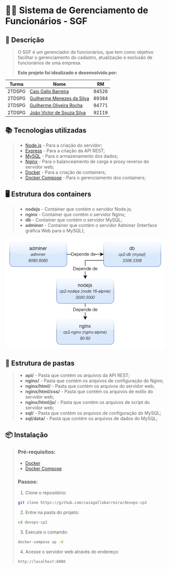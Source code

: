 # 👨‍💼 Sistema de Gerenciamento de Funcionários - SGF
## 📝 Descrição
>
> O SGF é um gerenciador de funcionários, que tem como objetivo facilitar o gerenciamento do cadastro, atualização e exclusão de funcionários de uma empresa.
> 
> **Este projeto foi idealizado e desenvolvido por:**

|Turma|Nome|RM|
|-|-|-|
|2TDSPG|[Caio Gallo Barreira]()|94526| 
|2TDSPG|[Guilherme Menezes da Silva]()|89384| 
|2TDSPG|[Guilherme Oliveira Rocha]()|94771| 
|2TDSPG|[João Victor de Souza Silva]()|92119| 

## 📚 Tecnologias utilizadas
>  - [Node.js](https://nodejs.org/en/) - Para a criação do servidor;
>  - [Express](https://expressjs.com/pt-br/) - Para a criação da API REST;
>  - [MySQL](https://www.mysql.com/) - Para o armazenamento dos dados;
>  - [Nginx](https://www.nginx.com/) - Para o balanceamento de carga e proxy reverso do servidor web;
>  - [Docker](https://www.docker.com/) - Para a criação de containers;
>  - [Docker Compose](https://docs.docker.com/compose/) - Para o gerenciamento dos containers;

## 🖥️ Estrutura dos containers
>  - **nodejs** - Container que contém o servidor Node.js;
>  - **nginx** - Container que contém o servidor Nginx;
>  - **db** - Container que contém o servidor MySQL;
>  - **adminer** - Container que contém o servidor Adminer (Interface gráfica Web para o MySQL);

<img src="./_readme/diagrama.png" alt="Estrutura do projeto" >


## 📂 Estrutura de pastas
>  - **api/** - Pasta que contém os arquivos da API REST;
>  - **nginx/** - Pasta que contém os arquivos de configuração do Nginx;
>  - **nginx/html/** - Pasta que contém os arquivos do servidor web;
>  - **nginx/html/css/** - Pasta que contém os arquivos de estilo do servidor web;
>  - **nginx/html/js/** - Pasta que contém os arquivos de script do servidor web;
>  - **sql/** - Pasta que contém os arquivos de configuração do MySQL;
>  - **sql/data/** - Pasta que contém os arquivos de dados do MySQL;

## 📦 Instalação
>  ### **Pré-requisitos:**
> 
> - [Docker](https://www.docker.com/)
> - [Docker Compose](https://docs.docker.com/compose/)
> 
> ### **Passos:**
>
>  1. Clone o repositório:
>  ```bash
>  git clone https://github.com/caiogallobarreira/devops-cp2
>  ```
>
>  2. Entre na pasta do projeto:
> ```bash
> cd devops-cp2
> ```
>  3. Execute o comando:
>  ```bash
>  docker-compose up -d
>  ```
>
>  4. Acesse o servidor web através do endereço:
>  ```bash
>  http://localhost:8080
>  ```